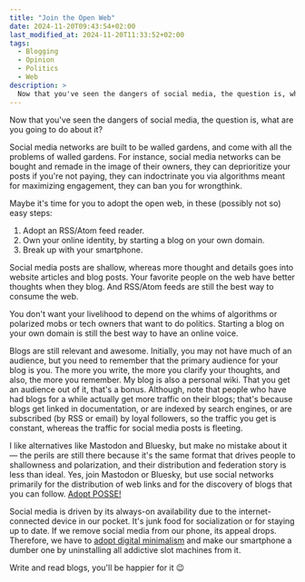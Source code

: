 ```yaml
---
title: "Join the Open Web"
date: 2024-11-20T09:43:54+02:00
last_modified_at: 2024-11-20T11:33:52+02:00
tags:
  - Blogging
  - Opinion
  - Politics
  - Web
description: >
  Now that you've seen the dangers of social media, the question is, what are you going to do about it?
---
```


<p class="intro">
Now that you've seen the dangers of social media, the question is, what are you going to do about it?
</p>

Social media networks are built to be walled gardens, and come with all the problems of walled gardens. For instance, social media networks can be bought and remade in the image of their owners, they can deprioritize your posts if you're not paying, they can indoctrinate you via algorithms meant for maximizing engagement, they can ban you for wrongthink.

Maybe it's time for you to adopt the open web, in these (possibly not so) easy steps:

1. Adopt an RSS/Atom feed reader.
2. Own your online identity, by starting a blog on your own domain.
3. Break up with your smartphone.

Social media posts are shallow, whereas more thought and details goes into website articles and blog posts. Your favorite people on the web have better thoughts when they blog. And RSS/Atom feeds are still the best way to consume the web.

You don't want your livelihood to depend on the whims of algorithms or polarized mobs or tech owners that want to do politics. Starting a blog on your own domain is still the best way to have an online voice.

Blogs are still relevant and awesome. Initially, you may not have much of an audience, but you need to remember that the primary audience for your blog is you. The more you write, the more you clarify your thoughts, and also, the more you remember. My blog is also a personal wiki. That you get an audience out of it, that's a bonus. Although, note that people who have had blogs for a while actually get more traffic on their blogs; that's because blogs get linked in documentation, or are indexed by search engines, or are subscribed (by RSS or email) by loyal followers, so the traffic you get is constant, whereas the traffic for social media posts is fleeting.

I like alternatives like Mastodon and Bluesky, but make no mistake about it — the perils are still there because it's the same format that drives people to shallowness and polarization, and their distribution and federation story is less than ideal. Yes, join Mastodon or Bluesky, but use social networks primarily for the distribution of web links and for the discovery of blogs that you can follow. [Adopt POSSE!](https://alexn.org/blog/2023/09/21/post-once-syndicate-everywhere-pose/)

Social media is driven by its always-on availability due to the internet-connected device in our pocket. It's junk food for socialization or for staying up to date. If we remove social media from our phone, its appeal drops. Therefore, we have to [adopt digital minimalism](https://www.goodreads.com/book/show/40672036-digital-minimalism) and make our smartphone a dumber one by uninstalling all addictive slot machines from it.

Write and read blogs, you'll be happier for it 😉
